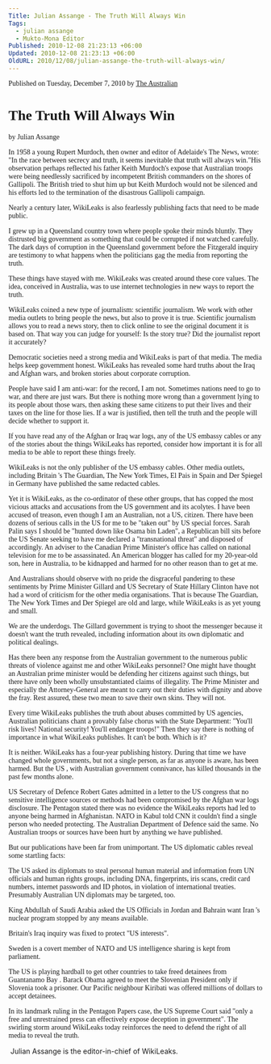 ```yaml
---
Title: Julian Assange - The Truth Will Always Win
Tags:
  - julian assange
  - Mukto-Mona Editor
Published: 2010-12-08 21:23:13 +06:00
Updated: 2010-12-08 21:23:13 +06:00
OldURL: 2010/12/08/julian-assange-the-truth-will-always-win/
---
```


<div id="node-header"><span style="font-family: Garamond;"><span class="submitted">Published on Tuesday, December 7, 2010 by <a class="external" href="https://blogs.theaustralian.news.com.au/mediadiary/index.php/australianmedia/comments/julian1/" target="_blank">The Australian</a> </span></span>
<h1 class="title"><span style="font-family: Garamond;">The Truth Will Always Win </span></h1>
<p class="author"><span style="font-family: Garamond;">by Julian Assange</span></p>

</div>
<div id="node-body"><span style="font-family: Garamond;">In 1958 a young Rupert Murdoch, then owner and editor of Adelaide's The News, wrote: "In the race between secrecy and truth, it seems inevitable that truth will always win."</span><span style="font-family: Garamond;">His observation perhaps reflected his father Keith Murdoch's expose that Australian troops were being needlessly sacrificed by incompetent British commanders on the shores of Gallipoli. The British tried to shut him up but Keith Murdoch would not be silenced and his efforts led to the termination of the disastrous Gallipoli campaign.</span>

<span style="font-family: Garamond;">Nearly a century later, WikiLeaks is also fearlessly publishing facts that need to be made public.</span>

<span style="font-family: Garamond;">I grew up in a Queensland country town where people spoke their minds bluntly. They distrusted big government as something that could be corrupted if not watched carefully. The dark days of corruption in the Queensland government before the Fitzgerald inquiry are testimony to what happens when the politicians gag the media from reporting the truth.</span>

<span style="font-family: Garamond;">These things have stayed with me. WikiLeaks was created around these core values. The idea, conceived in Australia, was to use internet technologies in new ways to report the truth.</span>

<span style="font-family: Garamond;">WikiLeaks coined a new type of journalism: scientific journalism. We work with other media outlets to bring people the news, but also to prove it is true. Scientific journalism allows you to read a news story, then to click online to see the original document it is based on. That way you can judge for yourself: Is the story true? Did the journalist report it accurately?</span>

<span style="font-family: Garamond;">Democratic societies need a strong media and WikiLeaks is part of that media. The media helps keep government honest. WikiLeaks has revealed some hard truths about the Iraq and Afghan wars, and broken stories about corporate corruption.</span>

<span style="font-family: Garamond;">People have said I am anti-war: for the record, I am not. Sometimes nations need to go to war, and there are just wars. But there is nothing more wrong than a government lying to its people about those wars, then asking these same citizens to put their lives and their taxes on the line for those lies. If a war is justified, then tell the truth and the people will decide whether to support it.</span>

<span style="font-family: Garamond;">If you have read any of the Afghan or Iraq war logs, any of the US embassy cables or any of the stories about the things WikiLeaks has reported, consider how important it is for all media to be able to report these things freely.</span>

<span style="font-family: Garamond;">WikiLeaks is not the only publisher of the US embassy cables. Other media outlets, including Britain 's The Guardian, The New York Times, El Pais in Spain and Der Spiegel in Germany have published the same redacted cables.</span>

<span style="font-family: Garamond;">Yet it is WikiLeaks, as the co-ordinator of these other groups, that has copped the most vicious attacks and accusations from the US government and its acolytes. I have been accused of treason, even though I am an Australian, not a US, citizen. There have been dozens of serious calls in the US for me to be "taken out" by US special forces. Sarah Palin says I should be "hunted down like Osama bin Laden", a Republican bill sits before the US Senate seeking to have me declared a "transnational threat" and disposed of accordingly. An adviser to the Canadian Prime Minister's office has called on national television for me to be assassinated. An American blogger has called for my 20-year-old son, here in Australia, to be kidnapped and harmed for no other reason than to get at me.</span>

<span style="font-family: Garamond;">And Australians should observe with no pride the disgraceful pandering to these sentiments by Prime Minister Gillard and US Secretary of State Hillary Clinton have not had a word of criticism for the other media organisations. That is because The Guardian, The New York Times and Der Spiegel are old and large, while WikiLeaks is as yet young and small.</span>

<span style="font-family: Garamond;">We are the underdogs. The Gillard government is trying to shoot the messenger because it doesn't want the truth revealed, including information about its own diplomatic and political dealings.</span>

<span style="font-family: Garamond;">Has there been any response from the Australian government to the numerous public threats of violence against me and other WikiLeaks personnel? One might have thought an Australian prime minister would be defending her citizens against such things, but there have only been wholly unsubstantiated claims of illegality. The Prime Minister and especially the Attorney-General are meant to carry out their duties with dignity and above the fray. Rest assured, these two mean to save their own skins. They will not.</span>

<span style="font-family: Garamond;">Every time WikiLeaks publishes the truth about abuses committed by US agencies, Australian politicians chant a provably false chorus with the State Department: "You'll risk lives! National security! You'll endanger troops!" Then they say there is nothing of importance in what WikiLeaks publishes. It can't be both. Which is it?</span>

<span style="font-family: Garamond;">It is neither. WikiLeaks has a four-year publishing history. During that time we have changed whole governments, but not a single person, as far as anyone is aware, has been harmed. But the US , with Australian government connivance, has killed thousands in the past few months alone.</span>

<span style="font-family: Garamond;">US Secretary of Defence Robert Gates admitted in a letter to the US congress that no sensitive intelligence sources or methods had been compromised by the Afghan war logs disclosure. The Pentagon stated there was no evidence the WikiLeaks reports had led to anyone being harmed in Afghanistan. NATO in Kabul told CNN it couldn't find a single person who needed protecting. The Australian Department of Defence said the same. No Australian troops or sources have been hurt by anything we have published.</span>

<span style="font-family: Garamond;">But our publications have been far from unimportant. The US diplomatic cables reveal some startling facts:</span>

<span style="font-family: Garamond;">The US asked its diplomats to steal personal human material and information from UN officials and human rights groups, including DNA, fingerprints, iris scans, credit card numbers, internet passwords and ID photos, in violation of international treaties. Presumably Australian UN diplomats may be targeted, too.</span>

<span style="font-family: Garamond;">King Abdullah of Saudi Arabia asked the US Officials in Jordan and Bahrain want Iran 's nuclear program stopped by any means available.</span>

<span style="font-family: Garamond;">Britain's Iraq inquiry was fixed to protect "US interests".</span>

<span style="font-family: Garamond;">Sweden is a covert member of NATO and US intelligence sharing is kept from parliament.</span>

<span style="font-family: Garamond;">The US is playing hardball to get other countries to take freed detainees from Guantanamo Bay . Barack Obama agreed to meet the Slovenian President only if Slovenia took a prisoner. Our Pacific neighbour Kiribati was offered millions of dollars to accept detainees.</span>

<span style="font-family: Garamond;">In its landmark ruling in the Pentagon Papers case, the US Supreme Court said "only a free and unrestrained press can effectively expose deception in government". The swirling storm around WikiLeaks today reinforces the need to defend the right of all media to reveal the truth. </span></div>
<div id="cd-page" class="container">
<div id="main-content" class="span-40 last clear-block">
<div id="main-new" class="span-29 last column clear-block">
<div class="clear-block content-body">
<div id="node-63183" class="node node ntype-views-article node-page">
<div class="node-inner">
<div class="inside clear-block">
<div id="node-body0">
<div class="authorBio"> Julian Assange is the editor-in-chief of WikiLeaks.</div>
</div>
</div>
</div>
</div>
</div>
</div>
</div>
</div>

